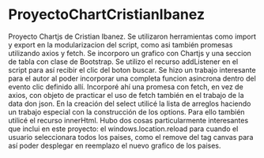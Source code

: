 # ProyectoChartCristianIbanez
Proyecto Chartjs de Cristian Ibanez. Se utilizaron herramientas como import y export en la modularizacion del script, como asi también promesas utilizando axios y fetch. Se incorporo un grafico con Chartjs y una seccion de tabla con clase de Bootstrap.
Se utilizo el recurso addListener en el script para así recibir el clic del boton buscar. Se hizo un trabajo interesante para el autor al poder incorporar una completa funcion asincrona
dentro del evento clic definido allí. Incorporé ahí una promesa con fetch, en vez de axios, con objeto de practicar el uso de fetch también en el trabajo de la data don json.
En la creación del select utilicé la lista de arreglos haciendo un trabajo especial con la construcción de los options. Para ello también utilicé el recurso innerHtml.
Hubo dos cosas particularmente interesantes que inclui en este proyecto: el windows.location.reload para cuando el usuario seleccionara todos los paises, como el remove del tag canvas para así 
poder desplegar en reemplazo el nuevo grafico de los paises.

